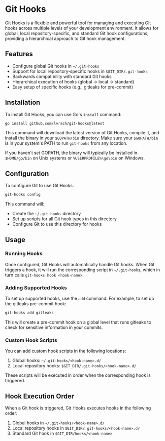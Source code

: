 # Git Hooks

Git Hooks is a flexible and powerful tool for managing and executing Git hooks across multiple levels of your development environment. It allows for global, local repository-specific, and standard Git hook configurations, providing a hierarchical approach to Git hook management.

## Features

- Configure global Git hooks in `~/.git-hooks`
- Support for local repository-specific hooks in `$GIT_DIR/.git-hooks`
- Backwards compatibility with standard Git hooks
- Hierarchical execution of hooks (global → local → standard)
- Easy setup of specific hooks (e.g., gitleaks for pre-commit)

## Installation

To install Git Hooks, you can use Go's `install` command:

```bash
go install github.com/lvrach/git-hooks@latest
```

This command will download the latest version of Git Hooks, compile it, and install the binary in your `$GOPATH/bin` directory. Make sure your `$GOPATH/bin` is in your system's PATH to run `git-hooks` from any location.

If you haven't set GOPATH, the binary will typically be installed in `$HOME/go/bin` on Unix systems or `%USERPROFILE%\go\bin` on Windows.

## Configuration

To configure Git to use Git Hooks:

```bash
git-hooks config
```

This command will:

- Create the `~/.git-hooks` directory
- Set up scripts for all Git hook types in this directory
- Configure Git to use this directory for hooks

## Usage

### Running Hooks

Once configured, Git Hooks will automatically handle Git hooks. When Git triggers a hook, it will run the corresponding script in `~/.git-hooks`, which in turn calls `git-hooks hook <hook-name>`.

### Adding Supported Hooks

To set up supported hooks, use the `add` command. For example, to set up the gitleaks pre-commit hook:

```bash
git-hooks add gitleaks
```

This will create a pre-commit hook on a global level that runs gitleaks to check for sensitive information in your commits.

### Custom Hook Scripts

You can add custom hook scripts in the following locations:

1. Global hooks: `~/.git-hooks/<hook-name>.d/`
2. Local repository hooks: `$GIT_DIR/.git-hooks/<hook-name>.d/`

These scripts will be executed in order when the corresponding hook is triggered.

## Hook Execution Order

When a Git hook is triggered, Git Hooks executes hooks in the following order:

1. Global hooks in `~/.git-hooks/<hook-name>.d/`
2. Local repository hooks in `$GIT_DIR/.git-hooks/<hook-name>.d/`
3. Standard Git hook in `$GIT_DIR/hooks/<hook-name>`

